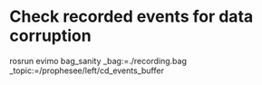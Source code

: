 Check recorded events for data corruption
=========================================


rosrun evimo bag_sanity _bag:=./recording.bag _topic:=/prophesee/left/cd_events_buffer
